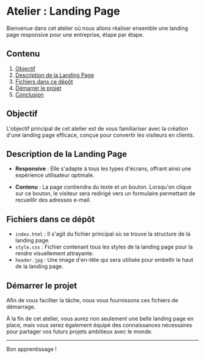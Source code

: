 # Atelier : Landing Page

Bienvenue dans cet atelier où nous allons réaliser ensemble une landing page responsive pour une entreprise, étape par étape.

## Contenu

1. [Objectif](#objectif)
2. [Description de la Landing Page](#description-de-la-landing-page)
3. [Fichiers dans ce dépôt](#fichiers-dans-ce-dépôt)
4. [Démarrer le projet](#démarrer-le-projet)
5. [Conclusion](#conclusion)

## Objectif

L'objectif principal de cet atelier est de vous familiariser avec la création d'une landing page efficace, conçue pour convertir les visiteurs en clients.

## Description de la Landing Page

- **Responsive** : Elle s'adapte à tous les types d'écrans, offrant ainsi une expérience utilisateur optimale.
  
- **Contenu** : La page contiendra du texte et un bouton. Lorsqu'on clique sur ce bouton, le visiteur sera redirigé vers un formulaire permettant de recueillir des adresses e-mail.

## Fichiers dans ce dépôt

- `index.html`  : Il s'agit du fichier principal où se trouve la structure de la landing page.
- `style.css` : Fichier contenant tous les styles de la landing page pour la rendre visuellement attrayante.
- `header.jpg` : Une image d'en-tête qui sera utilisée pour embellir le haut de la landing page.

## Démarrer le projet

Afin de vous faciliter la tâche, nous vous fournissons ces fichiers de démarrage.

À la fin de cet atelier, vous aurez non seulement une belle landing page en place, mais vous serez également équipé des connaissances nécessaires pour partager vos futurs projets ambitieux avec le monde.

---

Bon apprentissage !
